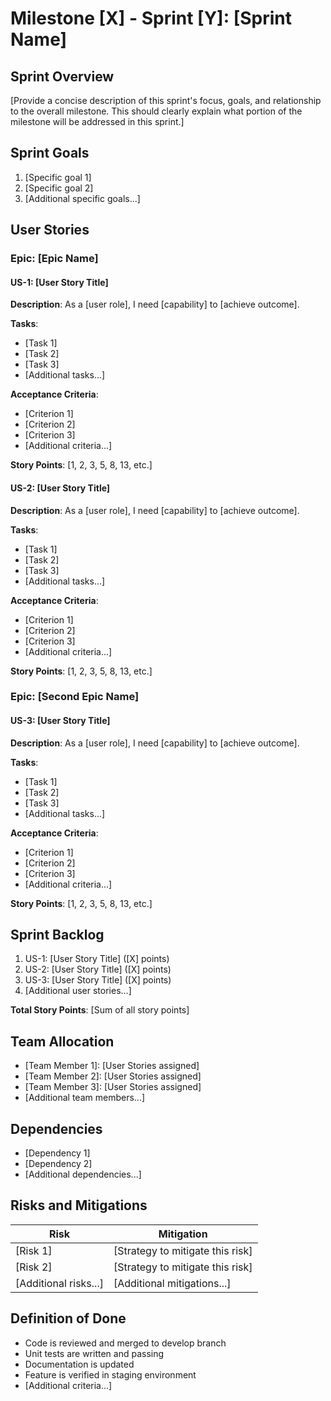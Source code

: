 # Milestone [X] - Sprint [Y]: [Sprint Name]

## Sprint Overview
[Provide a concise description of this sprint's focus, goals, and relationship to the overall milestone. This should clearly explain what portion of the milestone will be addressed in this sprint.]

## Sprint Goals
1. [Specific goal 1]
2. [Specific goal 2]
3. [Additional specific goals...]

## User Stories

### Epic: [Epic Name]

#### US-1: [User Story Title]
**Description**: As a [user role], I need [capability] to [achieve outcome].

**Tasks**:
- [Task 1]
- [Task 2]
- [Task 3]
- [Additional tasks...]

**Acceptance Criteria**:
- [Criterion 1]
- [Criterion 2]
- [Criterion 3]
- [Additional criteria...]

**Story Points**: [1, 2, 3, 5, 8, 13, etc.]

#### US-2: [User Story Title]
**Description**: As a [user role], I need [capability] to [achieve outcome].

**Tasks**:
- [Task 1]
- [Task 2]
- [Task 3]
- [Additional tasks...]

**Acceptance Criteria**:
- [Criterion 1]
- [Criterion 2]
- [Criterion 3]
- [Additional criteria...]

**Story Points**: [1, 2, 3, 5, 8, 13, etc.]

### Epic: [Second Epic Name]

#### US-3: [User Story Title]
**Description**: As a [user role], I need [capability] to [achieve outcome].

**Tasks**:
- [Task 1]
- [Task 2]
- [Task 3]
- [Additional tasks...]

**Acceptance Criteria**:
- [Criterion 1]
- [Criterion 2]
- [Criterion 3]
- [Additional criteria...]

**Story Points**: [1, 2, 3, 5, 8, 13, etc.]

## Sprint Backlog
1. US-1: [User Story Title] ([X] points)
2. US-2: [User Story Title] ([X] points)
3. US-3: [User Story Title] ([X] points)
4. [Additional user stories...]

**Total Story Points**: [Sum of all story points]

## Team Allocation
- [Team Member 1]: [User Stories assigned]
- [Team Member 2]: [User Stories assigned]
- [Team Member 3]: [User Stories assigned]
- [Additional team members...]

## Dependencies
- [Dependency 1]
- [Dependency 2]
- [Additional dependencies...]

## Risks and Mitigations
| Risk | Mitigation |
|------|------------|
| [Risk 1] | [Strategy to mitigate this risk] |
| [Risk 2] | [Strategy to mitigate this risk] |
| [Additional risks...] | [Additional mitigations...] |

## Definition of Done
- Code is reviewed and merged to develop branch
- Unit tests are written and passing
- Documentation is updated
- Feature is verified in staging environment
- [Additional criteria...] 